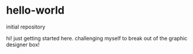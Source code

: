 # hello-world
initial repository 

hi! just getting started here.
challenging myself to break out of the graphic designer box!
